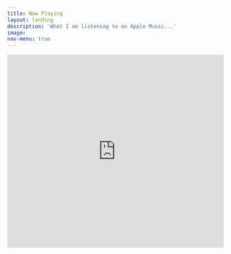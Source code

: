 ```yaml
---
title: Now Playing
layout: landing
description: 'What I am listening to on Apple Music...'
image:
nav-menu: true
---
```

<!-- Main -->
<div id="main">
	<p style="text-align:center">
		<iframe allow="autoplay *; encrypted-media *;" frameborder="0" height="450" style="width:100%;max-width:660px;overflow:hidden;background:transparent;" sandbox="allow-forms allow-popups allow-same-origin allow-scripts allow-storage-access-by-user-activation allow-top-navigation-by-user-activation" src="https://embed.music.apple.com/it/playlist/cdf1982s-now-playing/pl.u-8aAVEgVHKG1GJ"></iframe>
	</p>
</div>
